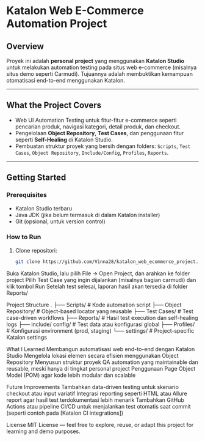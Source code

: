 # Katalon Web E-Commerce Automation Project

## Overview
Proyek ini adalah **personal project** yang menggunakan **Katalon Studio** untuk melakukan automation testing pada situs web e-commerce (misalnya situs demo seperti Carmudi). Tujuannya adalah membuktikan kemampuan otomatisasi end-to-end menggunakan Katalon.

---

##  What the Project Covers
- Web UI Automation Testing untuk fitur-fitur e-commerce seperti pencarian produk, navigasi kategori, detail produk, dan checkout.
- Pengelolaan **Object Repository**, **Test Cases**, dan penggunaan fitur seperti **Self-Healing** di Katalon Studio.
- Pembuatan struktur proyek yang bersih dengan folders: `Scripts`, `Test Cases`, `Object Repository`, `Include/Config`, `Profiles`, `Reports`.

---

##  Getting Started

### Prerequisites
- Katalon Studio terbaru  
- Java JDK (jika belum termasuk di dalam Katalon installer)  
- Git (opsional, untuk version control)

### How to Run
1. Clone repositori:
   ```bash
   git clone https://github.com/Vinna28/katalon_web_ecommerce_project.git
Buka Katalon Studio, lalu pilih File → Open Project, dan arahkan ke folder project
Pilih Test Case yang ingin dijalankan (misalnya bagian carmudi) dan klik tombol Run
Setelah test selesai, laporan hasil akan tersedia di folder Reports/

Project Structure
.
├── Scripts/                # Kode automation script
├── Object Repository/      # Object-based locator yang reusable
├── Test Cases/             # Test case-driven workflows
├── Reports/                # Hasil test execution dan self-healing logs
├── include/ config/        # Test data atau konfigurasi global
├── Profiles/               # Konfigurasi environment (prod, staging)
└── settings/               # Project-specific Katalon settings

What I Learned
Membangun automatisasi web end-to-end dengan Katalon Studio
Mengelola lokasi elemen secara efisien menggunakan Object Repository
Menyusun struktur proyek QA automation yang maintainable dan reusable, meski hanya di tingkat personal project
Penggunaan Page Object Model (POM) agar kode lebih modular dan scalable

Future Improvements
Tambahkan data-driven testing untuk skenario checkout atau input variatif
Integrasi reporting seperti HTML atau Allure report agar hasil test terdokumentasi lebih menarik
Tambahkan GitHub Actions atau pipeline CI/CD untuk menjalankan test otomatis saat commit (seperti contoh pada [Katalon CI integrations]) 

License
MIT License — feel free to explore, reuse, or adapt this project for learning and demo purposes.
